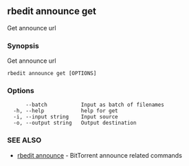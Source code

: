 ## rbedit announce get

Get announce url

### Synopsis


Get announce url

```
rbedit announce get [OPTIONS]
```

### Options

```
      --batch           Input as batch of filenames
  -h, --help            help for get
  -i, --input string    Input source
  -o, --output string   Output destination
```

### SEE ALSO

* [rbedit announce](rbedit_announce.md)	 - BitTorrent announce related commands

